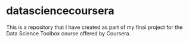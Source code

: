 # datasciencecoursera
This is a repository that I have created as part of my final project for the Data Science Toolbox course offered by Coursera.
